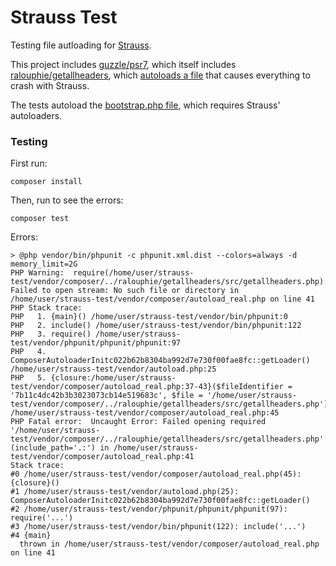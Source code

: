 # Strauss Test

Testing file autloading for [Strauss](https://github.com/BrianHenryIE/strauss).

This project includes [guzzle/psr7](https://github.com/guzzle/psr7), which itself includes 
[ralouphie/getallheaders](https://github.com/ralouphie/getallheaders), which [autoloads a file](https://github.com/ralouphie/getallheaders/blob/develop/composer.json#L19)
that causes everything to crash with Strauss.

The tests autoload the [bootstrap.php file](./tests/bootstrap.php), which requires Strauss' autoloaders.

### Testing

First run:

```
composer install
```

Then, run to see the errors: 

```
composer test
```

Errors:

```
> @php vendor/bin/phpunit -c phpunit.xml.dist --colors=always -d memory_limit=2G
PHP Warning:  require(/home/user/strauss-test/vendor/composer/../ralouphie/getallheaders/src/getallheaders.php): Failed to open stream: No such file or directory in /home/user/strauss-test/vendor/composer/autoload_real.php on line 41
PHP Stack trace:
PHP   1. {main}() /home/user/strauss-test/vendor/bin/phpunit:0
PHP   2. include() /home/user/strauss-test/vendor/bin/phpunit:122
PHP   3. require() /home/user/strauss-test/vendor/phpunit/phpunit/phpunit:97
PHP   4. ComposerAutoloaderInitc022b62b8304ba992d7e730f00fae8fc::getLoader() /home/user/strauss-test/vendor/autoload.php:25
PHP   5. {closure:/home/user/strauss-test/vendor/composer/autoload_real.php:37-43}($fileIdentifier = '7b11c4dc42b3b3023073cb14e519683c', $file = '/home/user/strauss-test/vendor/composer/../ralouphie/getallheaders/src/getallheaders.php') /home/user/strauss-test/vendor/composer/autoload_real.php:45
PHP Fatal error:  Uncaught Error: Failed opening required '/home/user/strauss-test/vendor/composer/../ralouphie/getallheaders/src/getallheaders.php' (include_path='.:') in /home/user/strauss-test/vendor/composer/autoload_real.php:41
Stack trace:
#0 /home/user/strauss-test/vendor/composer/autoload_real.php(45): {closure}()
#1 /home/user/strauss-test/vendor/autoload.php(25): ComposerAutoloaderInitc022b62b8304ba992d7e730f00fae8fc::getLoader()
#2 /home/user/strauss-test/vendor/phpunit/phpunit/phpunit(97): require('...')
#3 /home/user/strauss-test/vendor/bin/phpunit(122): include('...')
#4 {main}
  thrown in /home/user/strauss-test/vendor/composer/autoload_real.php on line 41


```
